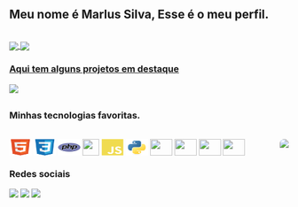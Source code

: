 ## Meu nome é Marlus Silva, Esse é o meu perfil.
<br>

<!-- GitHub status -->
<div>
  <a href="https://github.com/MarlusCSilva">
    <img align="center" height="200em" src="https://github-readme-stats.vercel.app/api?username=MarlusCSilva&theme=neon&show_icons=true" />
    <img align="center" height="200em" src="https://github-readme-stats.vercel.app/api/top-langs/?username=MarlusCSilva&theme=neon&show_icons=true&layout=compact"> 
  
</div> 

<!-- Projetos em destaque -->
### Aqui tem alguns projetos em destaque
<div>
  <a href="https://github.com/MarlusCSilva/PWII">
    <img align="center" src="https://github-readme-stats.vercel.app/api/pin/?username=MarlusCSilva&repo=PWII&theme=neon&show_icons=true"/>
  </a>
  
  
</div>


  ##
 
<!-- Tecnologia mais ultilizadas -->
### Minhas tecnologias favoritas.
<div style="display: inline_block"><br>
  <img align="center" height="30" width="40" src="https://raw.githubusercontent.com/devicons/devicon/master/icons/html5/html5-original.svg">
  <img align="center" height="30" width="40" src="https://raw.githubusercontent.com/devicons/devicon/master/icons/css3/css3-original.svg">
  <img align="center" height="30" width="40" src="https://raw.githubusercontent.com/devicons/devicon/master/icons/php/php-original.svg">
  <img align="center" height="30" width="30" src="https://encrypted-tbn0.gstatic.com/images?q=tbn:ANd9GcT8xeQnir01pNhhNxrsO2iCtPU-NLfhfzaGL3QihKGscrvLXGJ5KCxzDbSS3zuK3pFZ18k&usqp=CAU" />
  <img align="center" height="30" width="40" src="https://raw.githubusercontent.com/devicons/devicon/master/icons/javascript/javascript-plain.svg">
  <img align="center" height="30" width="40" src="https://raw.githubusercontent.com/devicons/devicon/master/icons/python/python-original.svg">
  <img align="center" height="30" width="40" src="https://cdn.jsdelivr.net/gh/devicons/devicon/icons/java/java-original.svg">  
  <img align="center" height="30" width="40" src="https://cdn.jsdelivr.net/gh/devicons/devicon/icons/postgresql/postgresql-original.svg" />
  <img align="center" height="30" width="40" src="https://cdn.jsdelivr.net/gh/devicons/devicon/icons/csharp/csharp-original.svg" />
  <img align="center" height="30" width="40" src="https://cdn.jsdelivr.net/gh/devicons/devicon/icons/unity/unity-original.svg" />
  
  <img align="right" height="150" style="border-radius:50px;" src="https://cdn.discordapp.com/attachments/933702989170999396/1073047200462016542/6md.gif">
</div>


### Redes sociais
<!-- Redes sociais -->
<div> 
  <a href="https://www.instagram.com/osilvaa_mr/" target="_blank"><img src="https://img.shields.io/badge/Instagram-E4405F?style=for-the-badge&logo=instagram&logoColor=white" target="_blank"></a> 
  <a href="mailto:marlussilva5816@gmail.com"><img src="https://img.shields.io/badge/-Gmail-%23333?style=for-the-badge&logo=gmail&logoColor=white" target="_blank"></a>
  <a href="https://www.linkedin.com/in/marlus-silva-a7203b26a/" target="_blank"><img src="https://img.shields.io/badge/-LinkedIn-%230077B5?style=for-the-badge&logo=linkedin&logoColor=white" target="_blank"></a>
</div>
